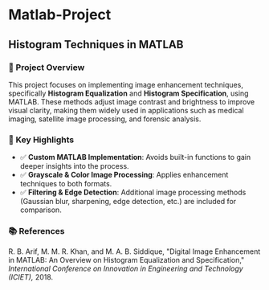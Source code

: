 # Matlab-Project

## Histogram Techniques in MATLAB  

### 📌 Project Overview  
This project focuses on implementing image enhancement techniques, specifically **Histogram Equalization** and **Histogram Specification**, using MATLAB. These methods adjust image contrast and brightness to improve visual clarity, making them widely used in applications such as medical imaging, satellite image processing, and forensic analysis.  

### 🔹 Key Highlights  
- ✅ **Custom MATLAB Implementation**: Avoids built-in functions to gain deeper insights into the process.  
- ✅ **Grayscale & Color Image Processing**: Applies enhancement techniques to both formats.  
- ✅ **Filtering & Edge Detection**: Additional image processing methods (Gaussian blur, sharpening, edge detection, etc.) are included for comparison.  

### 📚 References  
R. B. Arif, M. M. R. Khan, and M. A. B. Siddique, "Digital Image Enhancement in MATLAB: An Overview on Histogram Equalization and Specification," *International Conference on Innovation in Engineering and Technology (ICIET),* 2018.  
